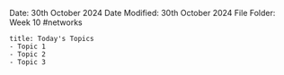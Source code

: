 Date: 30th October 2024
Date Modified: 30th October 2024
File Folder: Week 10
#networks

```ad-summary
title: Today's Topics
- Topic 1
- Topic 2
- Topic 3
```

